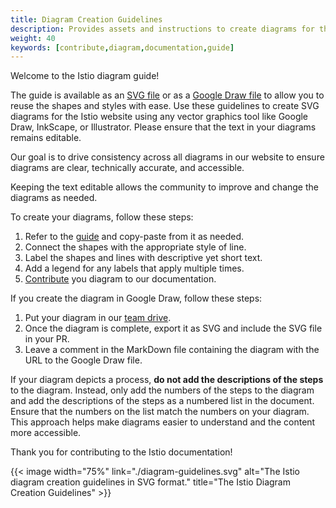 ```yaml
---
title: Diagram Creation Guidelines
description: Provides assets and instructions to create diagrams for the Istio documentation.
weight: 40
keywords: [contribute,diagram,documentation,guide]
---
```


Welcome to the Istio diagram guide!

The guide is available as an [SVG file](diagram-guidelines.svg) or as a
[Google Draw file](https://docs.google.com/drawings/d/1f3NyutAQIDOA8ojGNyMA5JAJllDShZGQAFfdD01XdSc/edit)
to allow you to reuse the shapes and styles with ease. Use these guidelines to
create SVG diagrams for the Istio website using any vector graphics tool like
Google Draw, InkScape, or Illustrator. Please ensure that the text in your
diagrams remains editable.

Our goal is to drive consistency across all diagrams in our website to ensure
diagrams are clear, technically accurate, and accessible.

Keeping the text editable allows the community to improve and change the
diagrams as needed.

To create your diagrams, follow these steps:

1. Refer to the [guide](diagram-guidelines.svg) and copy-paste from it as
   needed.
1. Connect the shapes with the appropriate style of line.
1. Label the shapes and lines with descriptive yet short text.
1. Add a legend for any labels that apply multiple times.
1. [Contribute](/about/contribute/github/#add) you diagram to our
   documentation.

If you create the diagram in Google Draw, follow these steps:

1. Put your diagram in our [team drive](https://drive.google.com/corp/drive/u/0/folders/1jczscJueUBR3IOvH30q9HAZX0jC7GSyW).
1. Once the diagram is complete, export it as SVG and include the SVG
   file in your PR.
1. Leave a comment in the MarkDown file containing the diagram with the
   URL to the Google Draw file.

If your diagram depicts a process, **do not add the descriptions of the steps**
to the diagram. Instead, only add the numbers of the steps to the diagram and
add the descriptions of the steps as a numbered list in the document. Ensure
that the numbers on the list match the numbers on your diagram. This approach
helps make diagrams easier to understand and the content more accessible.

Thank you for contributing to the Istio documentation!

{{< image width="75%"
    link="./diagram-guidelines.svg"
    alt="The Istio diagram creation guidelines in SVG format."
    title="The Istio Diagram Creation Guidelines"
    >}}
